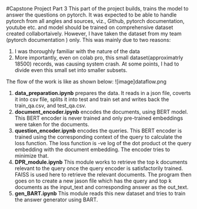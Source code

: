 #Capstone Project Part 3
This part of the project builds, trains the model to answer the questions on pytorch.
It was expected to be able to handle pytorch from all angles and sources, viz., Github, pytorch documentation, youtube etc. and model should be trained on comprehensive dataset created collabortaively.
However, I have taken the dataset from my team (pytorch documentation ) only. This was mainly due to two reasons:
1) I was thoroughly familiar with the nature of the data
2) More importantly, even on colab pro, this small dataset(approximatrly 18500) records, was causing system crash. At some points, I had to divide even this small set into smaller subsets.

The flow of the work is like as shown below:
![image]dataflow.png
1) **data_preparation.ipynb** prepares the data. It reads in a json file, coverts it into csv file, splits it into test and train set and writes back the train_qa.csv, and test_qa.csv. 
2) **document_encoder.ipynb** encodes the documents, using BERT model. This BERT encoder is never trained and only pre-trained embeddings were taken for the documents.
3) **question_encoder.ipynb** encodes the queries. This BERT encoder is trained using the corresponding context of the query to calculate the loss function. The loss function is -ve log of the dot product ot the query embedding with the document embedding. The encoder tries to minimize that.
4) **DPR_module.ipynb** This module works to retrieve the top k documents relevant to the query once the query encoder is satisfactorily trained. FAISS is used here to retrieve the relevant documents. The program then goes on to create a new jason file which has the query and top k documents as the input_text and corresponding answer as the out_text.
5) **gen_BART.ipynb** This module reads this new dataset and tries to train the answer generator using BART.